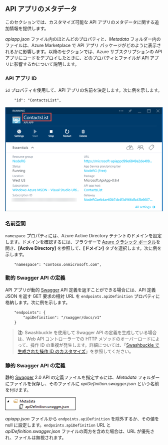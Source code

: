 ## API アプリのメタデータ

このセクションでは、カスタマイズ可能な API アプリのメタデータに関する追加情報を提供します。

*apiapp.json* ファイル内のほとんどのプロパティと、*Metadata* フォルダー内のファイルは、Azure Marketplace で API アプリ パッケージがどのように表示されるかに影響します。以降のセクションでは、Azure サブスクリプションの API アプリにコードをデプロイしたときに、どのプロパティとファイルが API アプリに影響するかについて説明します。

### API アプリ ID 

`id` プロパティを使用して、API アプリの名前を決定します。次に例を示します。

		"id": "ContactsList",

![](./media/app-service-api-direct-deploy-metadata/apiappname.png)

### 名前空間

`namespace` プロパティには、Azure Active Directory テナントのドメインを設定します。ドメインを確認するには、ブラウザーで [Azure クラシック ポータル](https://manage.windowsazure.com/)を開き、**[Active Directory]** を参照して、**[ドメイン]** タブを選択します。次に例を示します。

		"namespace": "contoso.onmicrosoft.com",

### 動的 Swagger API の定義

API アプリが動的 [Swagger](http://swagger.io/) API 定義を返すことができる場合には、API 定義 JSON を返す GET 要求の相対 URL を `endpoints.apiDefinition` プロパティに格納します。次に例を示します。

		"endpoints": {
		    "apiDefinition": "/swagger/docs/v1"
		}

> **注:** Swashbuckle を使用して Swagger API の定義を生成している場合は、Web API コントローラーでの HTTP メソッドのオーバーロードによって、操作 ID の重複が発生します。詳細については、「[Swashbuckle で生成された操作 ID のカスタマイズ](../article/app-service-api/app-service-api-dotnet-swashbuckle-customize.md)」を参照してください。
  
### 静的 Swagger API の定義

静的 [Swagger](http://swagger.io/) 2.0 API の定義ファイルを指定するには、*Metadata* フォルダーにファイルを保存し、そのファイルに *apiDefinition.swagger.json* という名前を付けます。

![](./media/app-service-api-direct-deploy-metadata/apidefinmetadata.png)

*apiapp.json* ファイルから `endpoints.apiDefinition` を除外するか、その値を null に設定します。`endpoints.apiDefinition` URL と *apiDefinition.swagger.json* ファイルの両方を含めた場合は、URL が優先され、ファイルは無視されます。

<!---HONumber=62-->